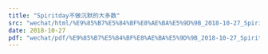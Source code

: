 ```yaml
---
title: "Spiritday不做沉默的大多数"
src: "wechat/html/%E9%85%B7%E5%84%BF%E8%AE%BA%E5%9D%9B_2018-10-27_Spiritday%E4%B8%8D%E5%81%9A%E6%B2%89%E9%BB%98%E7%9A%84%E5%A4%A7%E5%A4%9A%E6%95%B0.html"
date: 2018-10-27
pdf: "wechat/pdf/%E9%85%B7%E5%84%BF%E8%AE%BA%E5%9D%9B_2018-10-27_Spiritday%E4%B8%8D%E5%81%9A%E6%B2%89%E9%BB%98%E7%9A%84%E5%A4%A7%E5%A4%9A%E6%95%B0.pdf"
---
```

